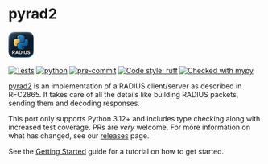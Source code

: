 # pyrad2 

<img src="logo.png" width="10%" height="auto"> 

[![Tests](https://github.com/nicholasamorim/pyrad2/actions/workflows/python-test.yml/badge.svg)](https://github.com/miraclesupernova/stickystack/actions/workflows/django.yml)
[![python](https://img.shields.io/badge/Python-3.12+-3776AB.svg?style=flat&logo=python&logoColor=white)](https://www.python.org)
[![pre-commit](https://img.shields.io/badge/pre--commit-enabled-brightgreen?logo=pre-commit&logoColor=white)](https://github.com/pre-commit/pre-commit)
[![Code style: ruff](https://img.shields.io/badge/code%20style-ruff-000000.svg)]([https://github.com/psf/black](https://github.com/astral-sh/uv))
[![Checked with mypy](http://www.mypy-lang.org/static/mypy_badge.svg)](http://mypy-lang.org/)

[pyrad2](https://github.com/nicholasamorim/pyrad2) is an implementation of a RADIUS client/server as described in RFC2865. It takes care of all the details like building RADIUS packets, sending them and decoding responses.

This port only supports Python 3.12+ and includes type checking along with increased test coverage. PRs are _very_ welcome. For more information on what has changed, see our [releases](https://github.com/nicholasamorim/pyrad2/releases) page.

See the [Getting Started](/getting_started) guide for a tutorial on how to get started.